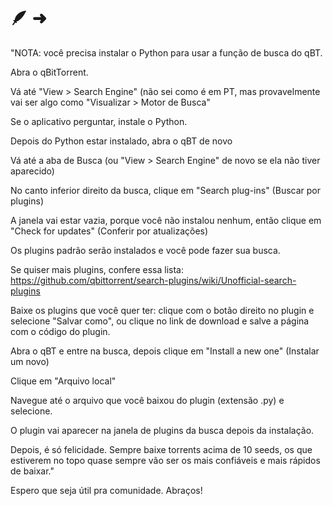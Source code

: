 # 🪶 ➜ 

"NOTA: você precisa instalar o Python para usar a função de busca do qBT.

Abra o qBitTorrent.

Vá até "View > Search Engine" (não sei como é em PT, mas provavelmente vai ser algo como "Visualizar > Motor de Busca"

Se o aplicativo perguntar, instale o Python.

Depois do Python estar instalado, abra o qBT de novo

Vá até a aba de Busca (ou "View > Search Engine" de novo se ela não tiver aparecido)

No canto inferior direito da busca, clique em "Search plug-ins" (Buscar por plugins)

A janela vai estar vazia, porque você não instalou nenhum, então clique em "Check for updates" (Conferir por atualizações)

Os plugins padrão serão instalados e você pode fazer sua busca.

Se quiser mais plugins, confere essa lista: https://github.com/qbittorrent/search-plugins/wiki/Unofficial-search-plugins

Baixe os plugins que você quer ter: clique com o botão direito no plugin e selecione "Salvar como", ou clique no link de download e salve a página com o código do plugin.

Abra o qBT e entre na busca, depois clique em "Install a new one" (Instalar um novo)

Clique em "Arquivo local"

Navegue até o arquivo que você baixou do plugin (extensão .py) e selecione.

O plugin vai aparecer na janela de plugins da busca depois da instalação.

Depois, é só felicidade. Sempre baixe torrents acima de 10 seeds, os que estiverem no topo quase sempre vão ser os mais confiáveis e mais rápidos de baixar."

Espero que seja útil pra comunidade. Abraços!

